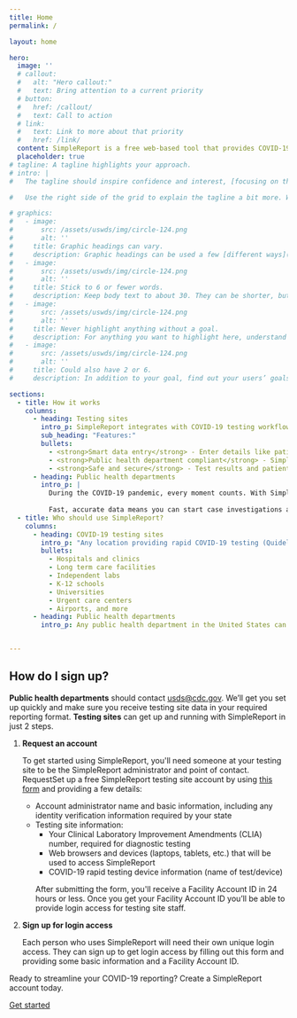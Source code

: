```yaml
---
title: Home
permalink: /

layout: home

hero:
  image: ''
  # callout:
  #   alt: "Hero callout:"
  #   text: Bring attention to a current priority
  # button:
  #   href: /callout/
  #   text: Call to action
  # link:
  #   text: Link to more about that priority
  #   href: /link/
  content: SimpleReport is a free web-based tool that provides COVID-19 testing sites an easy way to record results for rapid point-of-care tests and quickly report data to public health departments. <br/><br/> SimpleReport is HIPAA-compliant and backed by the Centers for Disease Control (CDC).
  placeholder: true
# tagline: A tagline highlights your approach.
# intro: |
#   The tagline should inspire confidence and interest, [focusing on the value](javascript:void(0);) that your overall approach offers to your audience. Use a heading typeface and keep your tagline to just a few words, and don’t confuse or mystify.

#   Use the right side of the grid to explain the tagline a bit more. What are your goals? How do you do your work? Write in the present tense, and stay brief here. People who are interested can find details on internal pages.

# graphics:
#   - image:
#       src: /assets/uswds/img/circle-124.png
#       alt: ''
#     title: Graphic headings can vary.
#     description: Graphic headings can be used a few [different ways](javascript:void(0);), depending on what your landing page is for. Highlight your values, specific program areas, or results.
#   - image:
#       src: /assets/uswds/img/circle-124.png
#       alt: ''
#     title: Stick to 6 or fewer words.
#     description: Keep body text to about 30. They can be shorter, but try to be somewhat balanced across all four. It creates a clean appearance with good spacing.
#   - image:
#       src: /assets/uswds/img/circle-124.png
#       alt: ''
#     title: Never highlight anything without a goal.
#     description: For anything you want to highlight here, understand what your users know now, and what activity or impression you want from them after they see it.
#   - image:
#       src: /assets/uswds/img/circle-124.png
#       alt: ''
#     title: Could also have 2 or 6.
#     description: In addition to your goal, find out your users’ goals. [What do they want to know](https://18f.gsa.gov/) or do that supports your mission? Use these headings to show those.

sections:
  - title: How it works
    columns:
      - heading: Testing sites
        intro_p: SimpleReport integrates with COVID-19 testing workflows to streamline data collection and reporting. Smart data entry features let you skip repetitive tasks and get through the testing process faster, while reducing manual data entry errors.
        sub_heading: "Features:"
        bullets:
          - <strong>Smart data entry</strong> - Enter details like patient and testing site information just one time. Generate pre-filled reports 24/7 in just a few clicks, simply by entering in new test results.
          - <strong>Public health department compliant</strong> - SimpleReport automatically converts your data into the format required by your local public health department. Testing data is sent in real time, eliminating reporting delays.  
          - <strong>Safe and secure</strong> - Test results and patient information are securely stored and protected by two-factor authentication. 
      - heading: Public health departments
        intro_p: |
          During the COVID-19 pandemic, every moment counts. With SimpleReport, receive consistent, HIPAA-compliant COVID-19 reports from testing sites in real time, customized to meet your reporting requirements. Get results from every testing site using SimpleReport in exactly the same way — eliminating inconsistencies and manual fixes.
          
          Fast, accurate data means you can start case investigations and contact tracing sooner, stay on top of trends to make informed policy decisions, and quickly plan and prepare for emergencies.
  - title: Who should use SimpleReport?
    columns:
      - heading: COVID-19 testing sites
        intro_p: "Any location providing rapid COVID-19 testing (Quidel Sofia 2, BD Veritor, Abbott BinaxNow cards, Abbott ID Now, LumiraDX), including:"
        bullets:
          - Hospitals and clinics
          - Long term care facilities
          - Independent labs
          - K-12 schools
          - Universities
          - Urgent care centers
          - Airports, and more
      - heading: Public health departments
        intro_p: Any public health department in the United States can use SimpleReport. SimpleReport is built to scale up and can connect you to thousands of testing sites, ensuring you get results through one tool, in the format that’s easiest for you.


---
```

<div class='grid-container'>
  <div class='grid-row grid-gap'>
    <div class='usa-prose grid-col-9'>
      <h2>How do I sign up?</h2>
      <strong>Public health departments</strong> should contact <a href="mailto:usds@cdc.gov">usds@cdc.gov</a>. We’ll get you set up quickly and make sure you receive testing site data in your required reporting format. 
      <strong>Testing sites</strong> can get up and running with SimpleReport in just 2 steps.
      <ol>
        <li>
          <strong>Request an account</strong>
          <p>
            To get started using SimpleReport, you'll need someone at your testing site to be the SimpleReport administrator and point of contact. RequestSet up a free SimpleReport testing site account by using <a href='https://docs.google.com/forms/d/e/1FAIpQLSepG6FCNhTm-nrIm9h4XKZCQoJRrItjOpMqyymEyj6tYk9V-g/viewform' aria-label='request an account form'>this form</a> and providing a few details:
            <ul>
              <li>
                Account administrator name and basic information, including any identity verification information required by your state
              </li>
              <li>
                Testing site information:
                <ul>
                  <li>
                    Your Clinical Laboratory Improvement Amendments (CLIA) number, required for diagnostic testing
                  </li>
                  <li>
                    Web browsers and devices (laptops, tablets, etc.) that will be used to access SimpleReport
                  </li>
                  <li>
                    COVID-19 rapid testing device information (name of test/device)
                  </li>
                </ul>
                <p>
                  After submitting the form, you'll receive a Facility Account ID in 24 hours or less. Once you get your Facility Account ID you’ll be able to provide login access for testing site staff.
                </p>
              </li>
            </ul>
          </p>
        </li>
        <li>
          <strong>Sign up for login access</strong>
          <p>
            Each person who uses SimpleReport will need their own unique login access. They can sign up to get login access by filling out this form and providing some basic information and a Facility Account ID.
          </p>
        </li>
      </ol>
      <p>Ready to streamline your COVID-19 reporting? Create a SimpleReport account today.</p>
      <a href='https://docs.google.com/forms/d/e/1FAIpQLSepG6FCNhTm-nrIm9h4XKZCQoJRrItjOpMqyymEyj6tYk9V-g/viewform' class='usa-button usa-button--big cta-btn'>Get started</a>
    </div>
  </div>
</div>

<!-- ### Why do I need SimpleReport?

{:.font-heading-xl.margin-y-0"}

Everything up to this point [should help people](<javascript:void(0);>) understand your agency or project: who you are, your goal or mission, and how you approach it. Use this section to encourage them to act. Describe why they should get in touch here, and use an active verb on the button below. “Get in touch,” “Learn more,” and so on.
{:.usa-intro }

[Call to action](#){: .usa-button.usa-button--big } -->
